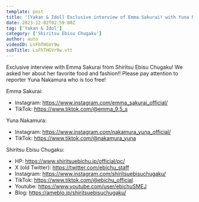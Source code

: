```yaml
---
template: post
title: '[Yakan & Idol] Exclusive interview of Emma Sakurai! with Yuna Nakamura Reporter'
date: 2023-12-02T02:59:00Z
tag: ['Yakan & Idol']
category: ['Shiritsu Ebisu Chugaku']
author: auto 
videoID: LsFhTHGVr9w
subTitle: LsFhTHGVr9w.vtt
---
```

Exclusive interview with Emma Sakurai from Shiritsu Ebisu Chugaku! We asked her about her favorite food and fashion!! Please pay attention to reporter Yuna Nakamura who is too free!

Emma Sakurai:

- Instagram: https://www.instagram.com/emma_sakurai_official/
- TikTok: https://www.tiktok.com/@emma_9.5_s

Yuna Nakamura:

- Instagram: https://www.instagram.com/nakamura_yuna_official/
- TikTok: https://www.tiktok.com/@nakamura_yuna

Shiritsu Ebisu Chugaku:

- HP: https://www.shiritsuebichu.jp/official/pc/
- X (old Twitter): https://twitter.com/ebichu_staff
- Instagram: https://www.instagram.com/shiritsuebisuchugaku/
- TikTok: https://www.tiktok.com/@ebichu_official
- Youtube: https://www.youtube.com/user/ebichuSMEJ
- Blog: https://ameblo.jp/shiritsuebisuchugaku/

